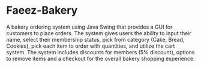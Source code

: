 # Faeez-Bakery
A bakery ordering system using Java Swing that provides a GUI for customers to place orders. The system gives users the ability to input their name, select their membership status, pick from category (Cake, Bread, Cookies), pick each item to order with quantities, and utilize the cart system. The system includes discounts for members (5% discount), options to remove items and a checkout for the overall bakery shopping experience.
